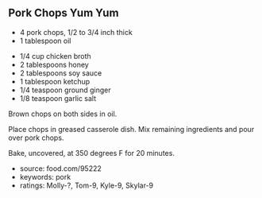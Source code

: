 Pork Chops Yum Yum
------------------

- 4 pork chops, 1/2 to 3/4 inch thick
- 1 tablespoon oil
<!-- -->
- 1/4 cup chicken broth
- 2 tablespoons honey
- 2 tablespoons soy sauce
- 1 tablespoon ketchup
- 1/4 teaspoon ground ginger
- 1/8 teaspoon garlic salt

Brown chops on both sides in oil.

Place chops in greased casserole dish.  Mix remaining ingredients and
pour over pork chops.

Bake, uncovered, at 350 degrees F for 20 minutes.

- source: food.com/95222
- keywords: pork
- ratings: Molly-?, Tom-9, Kyle-9, Skylar-9
